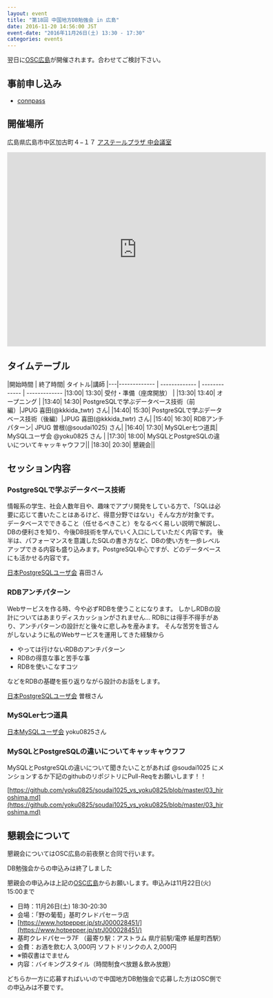 ```yaml
---
layout: event
title: "第18回 中国地方DB勉強会 in 広島"
date: 2016-11-20 14:56:00 JST
event-date: "2016年11月26日(土) 13:30 - 17:30"
categories: events
---
```

翌日に[OSC広島](http://www.ospn.jp/osc2016-hiroshima/)が開催されます。合わせてご検討下さい。

## 事前申し込み

* [connpass](http://dbstudychugoku.connpass.com/event/40880/)

## 開催場所　

広島県広島市中区加古町４−１７
[アステールプラザ 中会議室](http://h-culture.jp/)

<iframe src="https://www.google.com/maps/embed?pb=!1m18!1m12!1m3!1d3292.5376571537395!2d132.445843015224!3d34.38767768051599!2m3!1f0!2f0!3f0!3m2!1i1024!2i768!4f13.1!3m3!1m2!1s0x355aa26a29bc6e3f%3A0x8c040436af133bd4!2z44CSNzMwLTA4MTIg5bqD5bO255yM5bqD5bO25biC5Lit5Yy65Yqg5Y-k55S677yU4oiS77yR77yX!5e0!3m2!1sja!2sjp!4v1474415741242" width="600" height="450" frameborder="0" style="border:0" allowfullscreen></iframe>

## タイムテーブル

|開始時間 | 終了時間| タイトル|講師
|---|------------- | ------------- | ------------- | -------------
|13:00| 13:30| 受付・準備（座席開放） |
|13:30| 13:40| オープニング |
|13:40| 14:30| PostgreSQLで学ぶデータベース技術（前編）|JPUG 喜田(@kkkida\_twtr) さん|
|14:40| 15:30| PostgreSQLで学ぶデータベース技術（後編）|JPUG 喜田(@kkkida\_twtr) さん|
|15:40| 16:30| RDBアンチパターン| JPUG 曽根(@soudai1025) さん|
|16:40| 17:30| MySQLer七つ道具| MySQLユーザ会 @yoku0825 さん |
|17:30| 18:00| MySQLとPostgreSQLの違いについてキャッキャウフフ||
|18:30| 20:30| 懇親会||

## セッション内容

### PostgreSQLで学ぶデータベース技術

情報系の学生、社会人数年目や、趣味でアプリ開発をしている方で、「SQLは必要に応じて書いたことはあるけど、得意分野ではない」そんな方が対象です。 データベースでできること（任せるべきこと）をなるべく易しい説明で解説し、DBの便利さを知り、今後DB技術を学んでいく入口にしていただく内容です。 後半は、パフォーマンスを意識したSQLの書き方など、DBの使い方を一歩レベルアップできる内容も盛り込みます。PostgreSQL中心ですが、どのデータベースにも活かせる内容です。

[日本PostgreSQLユーザ会](https://www.postgresql.jp/) 喜田さん

### RDBアンチパターン

Webサービスを作る時、今や必ずRDBを使うことになります。 しかしRDBの設計についてはあまりディスカッションがされません… RDBには得手不得手があり、アンチパターンの設計だと後々に悲しみを産みます。 そんな苦労を皆さんがしないように私のWebサービスを運用してきた経験から

* やっては行けないRDBのアンチパターン
* RDBの得意な事と苦手な事
* RDBを使いこなすコツ

などをRDBの基礎を振り返りながら設計のお話をします。

[日本PostgreSQLユーザ会](https://www.postgresql.jp/) 曽根さん

### MySQLer七つ道具

[日本MySQLユーザ会](http://mysql.gr.jp/) yoku0825さん

### MySQLとPostgreSQLの違いについてキャッキャウフフ

MySQLとPostgreSQLの違いについて聞きたいことがあれば @soudai1025 にメンションするか下記のgithubのリポジトリにPull-Reqをお願いします！！

[https://github.com/yoku0825/soudai1025_vs_yoku0825/blob/master/03_hiroshima.md](https://github.com/yoku0825/soudai1025_vs_yoku0825/blob/master/03_hiroshima.md)

## 懇親会について

懇親会についてはOSC広島の前夜祭と合同で行います。

DB勉強会からの申込みは終了しました

懇親会の申込みは上記の[OSC広島](http://www.ospn.jp/osc2016-hiroshima/modules/eguide/event.php?eid=33)からお願いします。申込みは11月22日(火) 15:00まで

* 日時：11月26日(土) 18:30-20:30
* 会場：「野の葡萄」基町クレドパセーラ店
* [https://www.hotpepper.jp/strJ000028451/](https://www.hotpepper.jp/strJ000028451/)
* 基町クレドパセーラ7F （最寄り駅：アストラム 県庁前駅/電停 紙屋町西駅）
* 会費：お酒を飲む人 3,000円 ソフトドリンクの人 2,000円
* ※領収書はでません
* 内容：バイキングスタイル（時間制食べ放題＆飲み放題）

どちらか一方に応募すればいいので中国地方DB勉強会で応募した方はOSC側での申込みは不要です。
